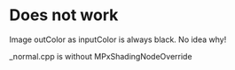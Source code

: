 # Does not work
Image outColor as inputColor is always black. No idea why!

_normal.cpp is without MPxShadingNodeOverride 
